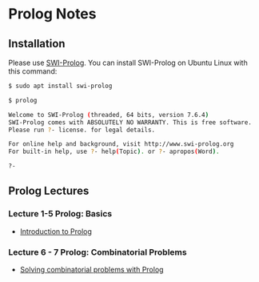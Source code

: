 # Prolog Notes

## Installation

Please use [SWI-Prolog](http://www.swi-prolog.org/). You can install SWI-Prolog
on Ubuntu Linux with this command:

```bash
$ sudo apt install swi-prolog

$ prolog

Welcome to SWI-Prolog (threaded, 64 bits, version 7.6.4)
SWI-Prolog comes with ABSOLUTELY NO WARRANTY. This is free software.
Please run ?- license. for legal details.

For online help and background, visit http://www.swi-prolog.org
For built-in help, use ?- help(Topic). or ?- apropos(Word).

?- 
```

## Prolog Lectures

### Lecture 1-5 Prolog: Basics

- [Introduction to Prolog](prolog_intro.md)

### Lecture 6 - 7 Prolog: Combinatorial Problems
- [Solving combinatorial problems with Prolog](prolog_combinatorial.md)
